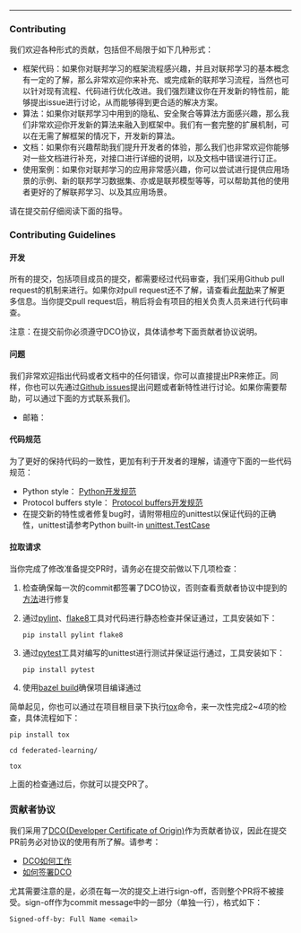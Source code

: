 ------

### Contributing

我们欢迎各种形式的贡献，包括但不局限于如下几种形式：

- 框架代码：如果你对联邦学习的框架流程感兴趣，并且对联邦学习的基本概念有一定的了解，那么非常欢迎你来补充、或完成新的联邦学习流程，当然也可以针对现有流程、代码进行优化改进。我们强烈建议你在开发新的特性前，能够提出issue进行讨论，从而能够得到更合适的解决方案。
- 算法：如果你对联邦学习中用到的隐私、安全聚合等算法方面感兴趣，那么我们非常欢迎你开发新的算法来融入到框架中。我们有一套完整的扩展机制，可以在无需了解框架的情况下，开发新的算法。
- 文档：如果你有兴趣帮助我们提升开发者的体验，那么我们也非常欢迎你能够对一些文档进行补充，对接口进行详细的说明，以及文档中错误进行订正。
- 使用案例：如果你对联邦学习的应用非常感兴趣，你可以尝试进行提供应用场景的示例、新的联邦学习数据集、亦或是联邦模型等等，可以帮助其他的使用者更好的了解联邦学习、以及其应用场景。

请在提交前仔细阅读下面的指导。



### Contributing Guidelines

#### 开发

所有的提交，包括项目成员的提交，都需要经过代码审查，我们采用Github pull request的机制来进行。如果你对pull request还不了解，请查看此[帮助](https://help.github.com/articles/about-pull-requests/ )来了解更多信息。当你提交pull request后，稍后将会有项目的相关负责人员来进行代码审查。

注意：在提交前你必须遵守DCO协议，具体请参考下面贡献者协议说明。



#### 问题

我们非常欢迎指出代码或者文档中的任何错误，你可以直接提出PR来修正。同样，你也可以先通过[Github issues](https://github.com/neursafe/federated-learning/issues)提出问题或者新特性进行讨论。如果你需要帮助，可以通过下面的方式联系我们。

- 邮箱：



#### 代码规范

为了更好的保持代码的一致性，更加有利于开发者的理解，请遵守下面的一些代码规范：

- Python style： [Python开发规范](https://peps.python.org/pep-0008/ )
- Protocol buffers style： [Protocol buffers开发规范](https://developers.google.com/protocol-buffers/docs/style )
- 在提交新的特性或者修复bug时，请附带相应的unittest以保证代码的正确性，unittest请参考Python built-in [unittest.TestCase](https://docs.python.org/3.7/library/unittest.html)



#### 拉取请求

当你完成了修改准备提交PR时，请务必在提交前做以下几项检查：

1. 检查确保每一次的commit都签署了DCO协议，否则查看贡献者协议中提到的[方法](https://www.secondstate.io/articles/dco/)进行修复

2. 通过[pylint](https://pypi.org/project/pylint/)、[flake8](https://pypi.org/project/flake8/)工具对代码进行静态检查并保证通过，工具安装如下：

   ```
   pip install pylint flake8
   ```

3. 通过[pytest](https://pypi.org/project/pytest/)工具对编写的unittest进行测试并保证运行通过，工具安装如下：

   ```
   pip install pytest
   ```

4. 使用[bazel build](https://bazel.build/)确保项目编译通过

简单起见，你也可以通过在项目根目录下执行[tox](https://tox.wiki/en/latest/#)命令，来一次性完成2~4项的检查，具体流程如下：

```
pip install tox

cd federated-learning/

tox
```

上面的检查通过后，你就可以提交PR了。



### 贡献者协议

我们采用了[DCO(Developer Certificate of Origin)](https://developercertificate.org/)作为贡献者协议，因此在提交PR前务必对协议的使用有所了解。请参考：

- [DCO如何工作](https://probot.github.io/apps/dco/)
- [如何签署DCO](https://www.secondstate.io/articles/dco/)

尤其需要注意的是，必须在每一次的提交上进行sign-off，否则整个PR将不被接受。sign-off作为commit message中的一部分（单独一行），格式如下：

```
Signed-off-by: Full Name <email>
```

